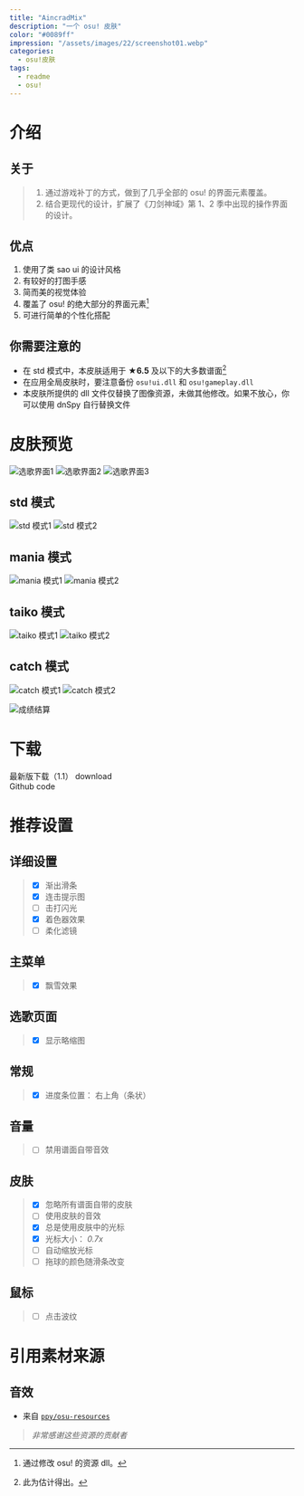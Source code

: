 ```yaml
---
title: "AincradMix"
description: "一个 osu! 皮肤"
color: "#0089ff"
impression: "/assets/images/22/screenshot01.webp"
categories:
  - osu!皮肤
tags:
  - readme
  - osu!
---
```


# 介绍

## 关于

> 1. 通过游戏补丁的方式，做到了几乎全部的 osu! 的界面元素覆盖。
> 2. 结合更现代的设计，扩展了《刀剑神域》第 1、2 季中出现的操作界面的设计。

## 优点

1. 使用了类 sao ui 的设计风格
2. 有较好的打图手感
3. 简而美的视觉体验
4. 覆盖了 osu! 的绝大部分的界面元素[^1]
5. 可进行简单的个性化搭配

## 你需要注意的

- 在 std 模式中，本皮肤适用于 **★6.5** 及以下的大多数谱面[^2]
- 在应用全局皮肤时，要注意备份 `osu!ui.dll` 和 `osu!gameplay.dll`
- 本皮肤所提供的 dll 文件仅替换了图像资源，未做其他修改。如果不放心，你可以使用 dnSpy 自行替换文件

[^1]: 通过修改 osu! 的资源 dll。
[^2]: 此为估计得出。

# 皮肤预览

![选歌界面1](/assets/images/22/screenshot02.webp)
![选歌界面2](/assets/images/22/screenshot06.webp)
![选歌界面3](/assets/images/22/screenshot07.webp)

## std 模式

![std 模式1](/assets/images/22/screenshot03.webp)
![std 模式2](/assets/images/22/screenshot04.webp)

## mania 模式

![mania 模式1](/assets/images/22/screenshot09.webp)
![mania 模式2](/assets/images/22/screenshot08.webp)

## taiko 模式

![taiko 模式1](/assets/images/22/screenshot10.webp)
![taiko 模式2](/assets/images/22/screenshot11.webp)

## catch 模式

![catch 模式1](/assets/images/22/screenshot12.webp)
![catch 模式2](/assets/images/22/screenshot13.webp)

![成绩结算](/assets/images/22/screenshot05.webp)

# 下载

<div>
  <md-filled-tonal-button href="https://github.com/sendevia/AincradMix/releases/latest/download/AincradMix.osk">
    最新版下载（1.1）
    <md-icon slot="icon">download</md-icon>
  </md-filled-tonal-button>
</div>
<div>
  <md-text-button href="https://github.com/sendevia/AincradMix">
    Github
    <md-icon slot="icon">code</md-icon>
  </md-text-button>
</div>

# 推荐设置

## 详细设置

> - [x] 渐出滑条
> - [x] 连击提示图
> - [ ] 击打闪光
> - [x] 着色器效果
> - [ ] 柔化滤镜

## 主菜单

> - [x] 飘雪效果

## 选歌页面

> - [x] 显示略缩图

## 常规

> - [x] 进度条位置： 右上角（条状）

## 音量

> - [ ] 禁用谱面自带音效

## 皮肤

> - [x] 忽略所有谱面自带的皮肤
> - [ ] 使用皮肤的音效
> - [x] 总是使用皮肤中的光标
> - [x] 光标大小： _0.7x_
> - [ ] 自动缩放光标
> - [ ] 拖球的颜色随滑条改变

## 鼠标

> - [ ] 点击波纹

# 引用素材来源

## 音效

- 来自 [`ppy/osu-resources`](https://github.com/ppy/osu-resources/)

> _非常感谢这些资源的贡献者_
